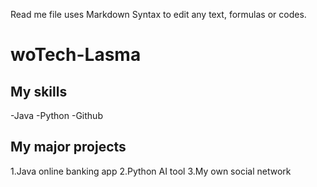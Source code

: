 Read me file uses Markdown Syntax to edit any text, formulas or codes.

# woTech-Lasma

## My skills
-Java
-Python
-Github

## My major projects
1.Java online banking app
2.Python AI tool
3.My own social network
